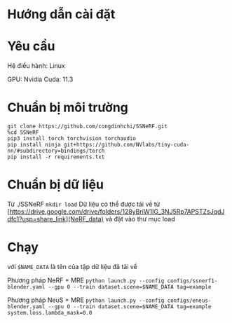 # Hướng dẫn cài đặt

# Yêu cầu

Hệ điều hành: Linux

GPU: Nvidia
Cuda: 11.3

# Chuẩn bị môi trường
`git clone https://github.com/congdinhchi/SSNeRF.git`<br>
`%cd SSNeRF`<br>
`pip3 install torch torchvision torchaudio` <br>
`pip install ninja git+https://github.com/NVlabs/tiny-cuda-nn/#subdirectory=bindings/torch`<br>
`pip install -r requirements.txt`<br>

# Chuẩn bị dữ liệu
Từ ./SSNeRF
`mkdir load`
Dữ liệu có thể được tải về từ [https://drive.google.com/drive/folders/128yBriW1IG_3NJ5Rp7APSTZsJqdJdfc1?usp=share_link](NeRF_data) và đặt vào thư mục load

# Chạy

với `$NAME_DATA` là tên của tập dữ liệu đã tải về

Phương pháp NeRF + MRE
`python launch.py --config configs/ssnerf1-blender.yaml --gpu 0 --train dataset.scene=$NAME_DATA tag=example`

Phương pháp NeuS + MRE
`python launch.py --config configs/eneus-blender.yaml --gpu 0 --train dataset.scene=$NAME_DATA tag=example system.loss.lambda_mask=0.0`
